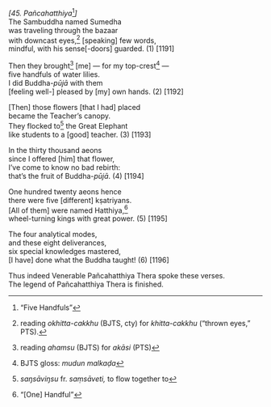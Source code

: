 *\[45. Pañcahatthiya*[^1]*\]*  
The Sambuddha named Sumedha  
was traveling through the bazaar  
with downcast eyes,[^2] \[speaking\] few words,  
mindful, with his sense\[-doors\] guarded. (1) \[1191\]

Then they brought[^3] \[me\] — for my top-crest[^4] —  
five handfuls of water lilies.  
I did Buddha-*pūjā* with them  
\[feeling well-\] pleased by \[my\] own hands. (2) \[1192\]

\[Then\] those flowers \[that I had\] placed  
became the Teacher’s canopy.  
They flocked to[^5] the Great Elephant  
like students to a \[good\] teacher. (3) \[1193\]

In the thirty thousand aeons  
since I offered \[him\] that flower,  
I’ve come to know no bad rebirth:  
that’s the fruit of Buddha-*pūjā*. (4) \[1194\]

One hundred twenty aeons hence  
there were five \[different\] kṣatriyans.  
\[All of them\] were named Hatthiya,[^6]  
wheel-turning kings with great power. (5) \[1195\]

The four analytical modes,  
and these eight deliverances,  
six special knowledges mastered,  
\[I have\] done what the Buddha taught! (6) \[1196\]

Thus indeed Venerable Pañcahatthiya Thera spoke these verses.  
The legend of Pañcahatthiya Thera is finished.

[^1]: “Five Handfuls”

[^2]: reading *okhitta-cakkhu* (BJTS, cty) for *khitta-cakkhu* (“thrown
    eyes,” PTS).

[^3]: reading *ahamsu* (BJTS) for *akāsi* (PTS)

[^4]: BJTS gloss: *mudun malkaḍa*

[^5]: *saŋsāviŋsu* fr. *saṃsāveti,* to flow together to

[^6]: “\[One\] Handful”
